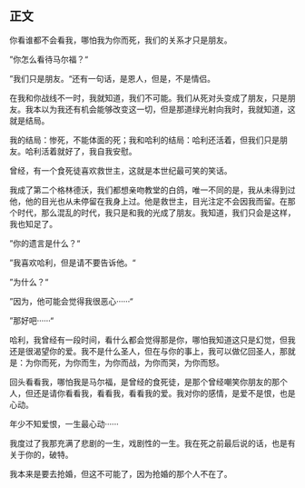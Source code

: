 ## 正文

你看谁都不会看我，哪怕我为你而死，我们的关系才只是朋友。

”你怎么看待马尔福？“

”我们只是朋友。“还有一句话，是恩人，但是，不是情侣。

在我和你战线不一时，我就知道，我们不可能。我们从死对头变成了朋友，只是朋友。我本以为我还有机会能够改变这一切，但是那道绿光射向我时，我就知道，这就是结局。

我的结局：惨死，不能体面的死；我和哈利的结局：哈利还活着，但我们只是朋友。哈利活着就好了，我自我安慰。

曾经，有一个食死徒喜欢救世主，这就是本世纪最可笑的笑话。

我成了第二个格林德沃，我们都想亲吻教堂的白鸽，唯一不同的是，我从未得到过他，他的目光也从未停留在我身上过。他是救世主，目光注定不会因我而留。在那个时代，那么混乱的时代，我只是和我的光成了朋友。我知道，我们只会是这样，我也知足了。

”你的遗言是什么？“

”我喜欢哈利，但是请不要告诉他。“

”为什么？“

”因为，他可能会觉得我很恶心······“

”那好吧······“

哈利，我曾经有一段时间，看什么都会觉得那是你，哪怕我知道这只是幻觉，但我还是很渴望你的爱。我不是什么圣人，但在与你的事上，我可以做亿回圣人，那就是：为你而死，为你而生，为你而战，为你而哭，为你而怒。

回头看看我，哪怕我是马尔福，是曾经的食死徒，是那个曾经嘲笑你朋友的那个人，但还是请你看看我，看看我，看看我的爱。我对你的感情，是爱不是恨，也是心动。

年少不知爱恨，一生最心动······

我度过了我那充满了悲剧的一生，戏剧性的一生。我在死之前最后说的话，也是有关于你的，破特。

我本来是要去抢婚，但这不可能了，因为抢婚的那个人不在了。
